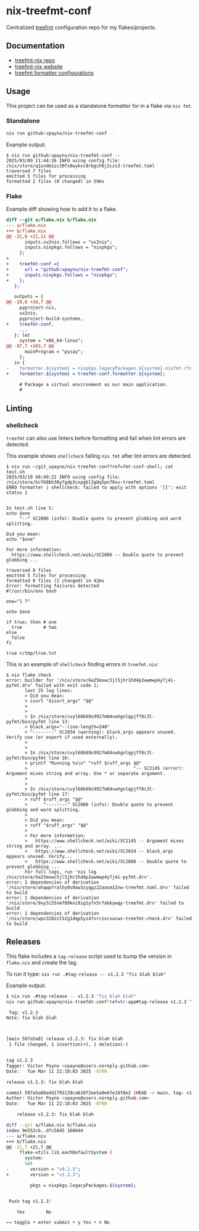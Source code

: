 # nix-treefmt-conf

Centralized [treefmt](https://github.com/numtide/treefmt-nix) configuration repo
for my flakes/projects.

## Documentation

- [treefmt-nix repo](https://github.com/numtide/treefmt-nix)
- [treefmt-nix website](https://treefmt.com/latest/)
- [treefmt formatter configurations](https://treefmt.com/formatters/)

## Usage

This project can be used as a standalone formatter for in a flake via `nix fmt`.

### Standalone

```bash
nix run github:vpayno/nix-treefmt-conf --
```

Example output:

```text
$ nix run github:vpayno/nix-treefmt-conf --
2025/03/09 21:44:26 INFO using config file: /nix/store/q1sndm1zc30fx8wykvc8rbgch6j2czs3-treefmt.toml
traversed 7 files
emitted 5 files for processing
formatted 2 files (0 changed) in 59ms
```

### Flake

Example diff showing how to add it to a flake.

```diff
diff --git a/flake.nix b/flake.nix
--- a/flake.nix
+++ b/flake.nix
@@ -21,6 +21,11 @@
       inputs.uv2nix.follows = "uv2nix";
       inputs.nixpkgs.follows = "nixpkgs";
     };
+
+    treefmt-conf ={
+      url = "github:vpayno/nix-treefmt-conf";
+      inputs.nixpkgs.follows = "nixpkgs";
+    };
   };

   outputs = {
@@ -29,6 +34,7 @@
     pyproject-nix,
     uv2nix,
     pyproject-build-systems,
+    treefmt-conf,
     ...
   }: let
     system = "x86_64-linux";
@@ -97,7 +103,7 @@
       mainProgram = "pysay";
     };
   in {
-    formatter.${system} = nixpkgs.legacyPackages.${system}.nixfmt-rfc-style;
+    formatter.${system} = treefmt-conf.formatter.${system};

     # Package a virtual environment as our main application.
     #
```

## Linting

### shellcheck

`treefmt` can also use linters before formatting and fail when lint errors are
detected.

This example shows `shellcheck` failing `nix fmt` after lint errors are
detected.

```text
$ nix run ~/git_vpayno/nix-treefmt-conf?ref=fmt-conf-shell; cat test.sh
2025/03/10 08:49:22 INFO using config file: /nix/store/bcf68bh38y7gdp3cxpgbl3g8q5pn70sv-treefmt.toml
ERRO formatter | shellcheck: failed to apply with options '[]': exit status 1


In test.sh line 5:
echo $one
     ^--^ SC2086 (info): Double quote to prevent globbing and word splitting.

Did you mean:
echo "$one"

For more information:
  https://www.shellcheck.net/wiki/SC2086 -- Double quote to prevent globbing ...

traversed 8 files
emitted 5 files for processing
formatted 0 files (1 changed) in 42ms
Error: formatting failures detected
#!/usr/bin/env bash

one="1 7"

echo $one

if true; then # one
  true        # two
else
  false
fi

true >/tmp/true.txt
```

This is an example of `shellcheck` finding errors in `treefmt.nix`:

```text
$ nix flake check
error: builder for '/nix/store/6a25mxwc5jl5jhr1hd4p2wwmwp4y7j4i-pyfmt.drv' failed with exit code 1;
       last 25 log lines:
       > Did you mean:
       > isort "$isort_args" "$@"
       >
       >
       > In /nix/store/cvyl68b69s9927m84vwhgnlqpjff8c3l-pyfmt/bin/pyfmt line 13:
       > black_args="--line-length=240"
       > ^--------^ SC2034 (warning): black_args appears unused. Verify use (or export if used externally).
       >
       >
       > In /nix/store/cvyl68b69s9927m84vwhgnlqpjff8c3l-pyfmt/bin/pyfmt line 16:
       > printf "Running %s\n" "ruff $ruff_args $@"
       >                                        ^-- SC2145 (error): Argument mixes string and array. Use * or separate argument.
       >
       >
       > In /nix/store/cvyl68b69s9927m84vwhgnlqpjff8c3l-pyfmt/bin/pyfmt line 17:
       > ruff $ruff_args "$@"
       >      ^--------^ SC2086 (info): Double quote to prevent globbing and word splitting.
       >
       > Did you mean:
       > ruff "$ruff_args" "$@"
       >
       > For more information:
       >   https://www.shellcheck.net/wiki/SC2145 -- Argument mixes string and array. ...
       >   https://www.shellcheck.net/wiki/SC2034 -- black_args appears unused. Verify...
       >   https://www.shellcheck.net/wiki/SC2086 -- Double quote to prevent globbing ...
       For full logs, run 'nix log /nix/store/6a25mxwc5jl5jhr1hd4p2wwmwp4y7j4i-pyfmt.drv'.
error: 1 dependencies of derivation '/nix/store/ahqwp7ralhy0s0aw3zyqgz22aasm12nw-treefmt.toml.drv' failed to build
error: 1 dependencies of derivation '/nix/store/9xy3i55xm789kni8ig1y7x5rfabkywqy-treefmt.drv' failed to build
error: 1 dependencies of derivation '/nix/store/wps3282zl52g1dqp5yi47srczvcsacws-treefmt-check.drv' failed to build
```

## Releases

This flake includes a `tag-release` script used to bump the version in
`flake.nix` and create the tag.

To run it type: `nix run .#tag-release -- v1.2.3 "fix blah blah"`

Example output:

```bash
$ nix run .#tag-release -- v1.2.3 "fix blah blah"
nix run github:vpayno/nix-treefmt-conf?ref=tr-app#tag-release v1.2.3 "fix blah blah"

 Tag: v1.2.3
Note: fix blah blah



[main 597a5a8] release v1.2.3: fix blah blah
 1 file changed, 1 insertion(+), 1 deletion(-)


tag v1.2.3
Tagger: Victor Payno <vpayno@users.noreply.github.com>
Date:   Tue Mar 11 22:10:03 2025 -0700

release v1.2.3: fix blah blah

commit 597a5a86edd1793139ca618f2ee5a0e6fe16f8e2 (HEAD -> main, tag: v1.2.3)
Author: Victor Payno <vpayno@users.noreply.github.com>
Date:   Tue Mar 11 22:10:03 2025 -0700

    release v1.2.3: fix blah blah

diff --git a/flake.nix b/flake.nix
index 9e552cb..dfc5845 100644
--- a/flake.nix
+++ b/flake.nix
@@ -21,7 +21,7 @@
     flake-utils.lib.eachDefaultSystem (
       system:
       let
-        version = "v0.1.5";
+        version = "v1.2.3";

         pkgs = nixpkgs.legacyPackages.${system};


 Push tag v1.2.3?

    Yes        No

←→ toggle • enter submit • y Yes • n No
```
